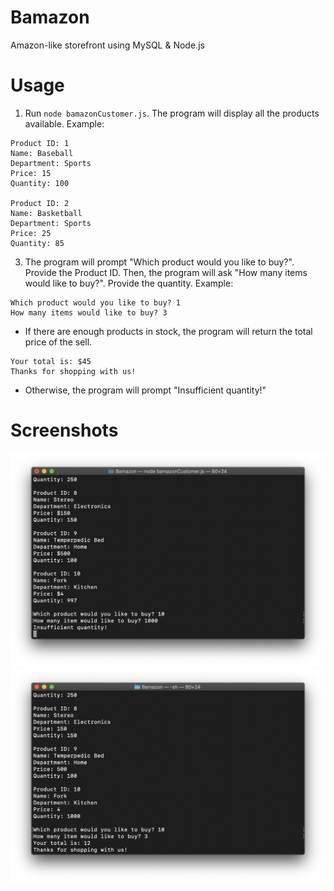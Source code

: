 # Bamazon
Amazon-like storefront using MySQL &amp; Node.js

# Usage
1. Run ```node bamazonCustomer.js```. The program will display all the products available. Example:
``` 
Product ID: 1
Name: Baseball
Department: Sports
Price: 15
Quantity: 100

Product ID: 2
Name: Basketball
Department: Sports
Price: 25
Quantity: 85
```
3. The program will prompt "Which product would you like to buy?". Provide the Product ID. Then, the program will ask "How many items would like to buy?". Provide the quantity. Example: 
```
Which product would you like to buy? 1 
How many items would like to buy? 3
```
- If there are enough products in stock, the program will return the total price of the sell. 
```
Your total is: $45
Thanks for shopping with us!
```
- Otherwise, the program will prompt "Insufficient quantity!"

# Screenshots

![nostock](./images/nostock.png)
![sell](./images/sell.png)